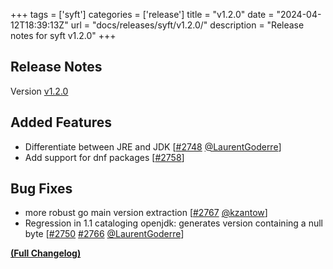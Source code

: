 +++
tags = ['syft']
categories = ['release']
title = "v1.2.0"
date = "2024-04-12T18:39:13Z"
url = "docs/releases/syft/v1.2.0/"
description = "Release notes for syft v1.2.0"
+++

## Release Notes

Version [v1.2.0](https://github.com/anchore/syft/releases/tag/v1.2.0)

## Added Features

- Differentiate between JRE and JDK [[#2748](https://github.com/anchore/syft/pull/2748) [@LaurentGoderre](https://github.com/LaurentGoderre)]
- Add support for dnf packages [[#2758](https://github.com/anchore/syft/issues/2758)]

## Bug Fixes

- more robust go main version extraction [[#2767](https://github.com/anchore/syft/pull/2767) [@kzantow](https://github.com/kzantow)]
- Regression in 1.1 cataloging openjdk: generates version containing a null byte [[#2750](https://github.com/anchore/syft/issues/2750) [#2766](https://github.com/anchore/syft/pull/2766) [@LaurentGoderre](https://github.com/LaurentGoderre)]

**[(Full Changelog)](https://github.com/anchore/syft/compare/v1.1.1...v1.2.0)**

